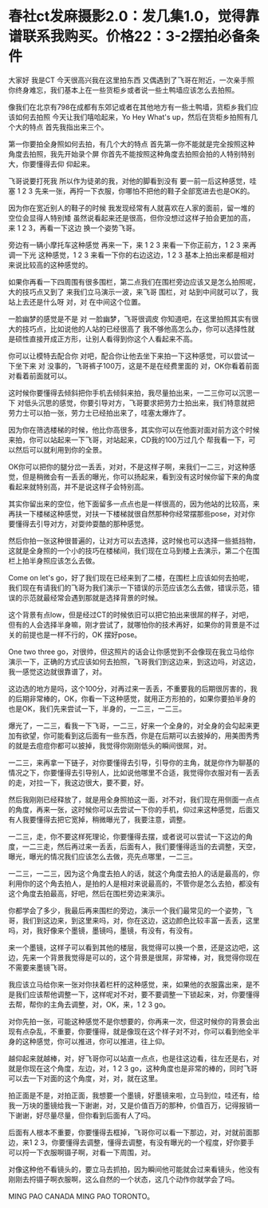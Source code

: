 # 春社ct发麻摄影2.0：发几集1.0，觉得靠谱联系我购买。价格22：3-2摆拍必备条件

大家好 我是CT 今天很高兴我在这里拍东西 又偶遇到了飞哥在附近，一次亲手照你终身难忘，我们基本上在一些货柜乡或者说一些土鸭墙应该怎么去拍照。

像我们在北京有798在成都有东郊记或者在其他地方有一些土鸭墙，货柜乡我们应该如何去拍照 今天让我们嘻哈起来，Yo Hey What's up，然后在货柜乡拍照有几个大的特点 首先我指出来三个。

第一你要拍全身照如何去拍，有几个大的特点 首先第一你不能就是完全按照这种角度去拍照，我先开始录个屏 你首先不能按照这种角度去拍照会拍的人特别特别大，你要懂得去仰 仰起来。

飞哥说要打死我 所以作为徒弟的我，对他的脚看到没有 要一前一后这种感觉，哇塞 1 2 3 先来一张，再捋一下衣服，你哪怕不把他的鞋子全部宽进去也是OK的。

因为你在宽近别人的鞋子的时候 我发现经常有人就喜欢在人家的面前，留一堆的空位会显得人特别矮 虽然说看起来还是很高，但你没想过这样子拍会更加的高，来 1 2 3，再看一下这边 换一个姿势飞哥。

旁边有一辆小摩托车这种感觉 再来一下，来 1 2 3 来看一下你正前方，1 2 3 来再调一下光 这种感觉，1 2 3 来看一下你的右边这边，1 2 3 基本上拍出来都是相对来说比较高的这种感觉的。

如果你再看一下四周围有很多围栏，第二点我们在围栏旁边应该又是怎么拍照呢，大的技巧点又到了 来我们立马演示一波，来飞哥 围栏，对 站到中间就可以了，我站上去还是什么呀 对，对 在中间这个位置。

一脸幽梦的感觉是不是 对 一脸幽梦，飞哥很调皮 你知道吧，在这里拍照其实有很大的技巧点，比如说他的人站的已经很高了 我不够他高怎么办，你可以选择性就是硕性直接开成正方形，让别人看得到你这个人看起来不高。

你可以让模特去配合你 对吧，配合你让他去坐下来拍一下这种感觉，可以尝试一下坐下来 对 没事的，飞哥裤子100万，这是不是在经费里面的 对，OK你看着前面 对看着前面就可以。

这时候你要懂得去倾斜把你手机去倾斜来拍，我尽量拍出来，一二三你可以沉思一下 对低头沉思的感觉，你要引导对方，飞哥要求把劳力士拍出来，我们特意就把劳力士可以拍一张，劳力士已经拍出来了，哇塞太爆炸了。

因为你在筛选楼梯的时候，他比你高很多，其实你可以在他面对面对前方这个时候来拍，你可以站起来一下飞哥，对站起来，CD我的100万过几个 帮我看一下，可以然后可以就利用到你的全景。

OK你可以把你的腿分岔一丢丢，对对，不是这样子啊，来我们一二三，对这种感觉，但是稍微会有一丢丢的曝光，你可以扬起来，看到没有这时候你留下来的角度看起来就特别高，并不是说这样子会特别高。

其实你留出来的空位，他下面留多一点点也是一样很高的，因为他站的比较高，来再扶一下楼梯这种感觉，对扶一下楼梯就很自然那种你经常摆那些pose，对对你要懂得去引导对方，对耍帅耍酷的那种感觉。

然后你拍一张这种很普遍的，让对方可以去选择，这时候也可以选择一些抵挡物，这就是全身照的一个小的技巧在楼梯间，我们现在立马到楼上去演示，第二个在围栏上拍半身照应该怎么去做。

Come on let's go，好了我们现在已经来到了二楼，在围栏上应该如何去拍呢，我们现在有请我们的飞哥为我们演示一下错误的示范应该怎么去做，错误示范，错误的示范就最经常会遇到那就是选择背景的时候。

这个背景有点low，但是经过CT的时候依旧可以把它拍出来很屌的样子，对吧，但有的人会选择半身嘛，刚才尝试了，就哪怕你的技术再好，如果你的背景是不过关的前提也是一样不行的，OK 摆好pose。

One two three go，对很帅，但这照片的话会让你感觉到不会像现在我立马给你演示一下，正确的方式应该如何去拍照，飞哥我们到这边来，到这边吗，对这边，我一感觉这边就很靠谱了，对。

这边选的地方是吗，这个100分，对再过来一丢丢，不重要我的后期很厉害的，我的后期非常棒的，OK，你看一下这种感觉，就用正方形拍的，如果你要拍半身的也是OK，我们先来尝试一下，半身的，一二三，一二三。

爆光了，一二三，看我一下飞哥，一二三，好来一个全身的，对全身的会勾起来更加有欲望，你可能看到这后面有一些东西，你是在后期可以去披掉的，用美图秀秀的就是去痘痘你都可以披掉，我觉得你刚刚低头的瞬间很屌，对。

一二三，来再拿一下链子，对你要懂得去引导，引导你的主角，就是你作为聊基的情况之下，你要懂得去引导别人，比如说他哪里不合适，我觉得你衣服对有一丢丢的走，对拉一下，我这边很大，要不要，好。

然后我刚刚已经释放了，就是用全身照拍这一面，对不对，我们现在用侧面一点点的角度，再来一张，这时候你可以去尝试一下你的手机，仰过来这种感觉，后面又有人我要懂得去把它宽掉，稍微曝光了，我要注意，调整。

一二三，走，你不要这样死理论，你要懂得去摆，或者说可以尝试一下这边的角度，一二三走，然后再过来一丢丢，后面有人，我们要懂得适当的去调整，天空，曝光，曝光的情况我们应该怎么去做，亮先点哪里，一二三。

一二三，一二三，因为这个角度去拍人的话，就这个角度去拍人的话是最高的，你利用你的这个角去拍人，是拍的人是相对来说最高的，不管你是怎么去拍，都没有这个角度去拍最高，好吧，然后在围栏旁边来演示。

你都学会了多少，我最后再来围栏的旁边，演示一个我们最常见的一个姿势，飞哥，我们到这边来，到这里来吗，对，你在这边，这边颜色比较丰富一丢丢，这里吗，对，我好像来个墨镜，墨镜吗，墨镜，有没有，有没有。

来一个墨镜，这样子可以看到其他的楼层，我觉得可以换一个景，还是这边吧，这边，先来一个背景我觉得是可以的，这个背景是很屌，非常棒，对，我觉得你现在不需要来墨镜飞哥。

我应该立马给你来一张对你扶着栏杆的这种感觉，来，如果他的衣服露出来，是不是我们应该帮他调整一下，这样呢对不对，要不要调整一下锁起来，对，你要懂得去帮，帮你的主角去调整，对，OK，来，1 2 3 go。

对你先拍一张，可能这种感觉不是你想要的，你再来一次，但这时候你的背景会出现有点杂乱，不重要，你要懂得，就是像现在这个样子对不对，你可以看到他全半身的这种感觉，你可以推进，你可以推进，往上仰。

越仰起来就越棒，对，好飞哥你可以站直一点点，也是往这边看，往左还是右，对就是你现在这个角度，左边，对，1 2 3 go，这种角度也是非常的棒的，同时飞哥可以去一下对面的这个角度，对，对，就在这里。

拍正面是不是，对拍正面，我想要一个墨镜，好墨镜来啦，立马到位，哇还有，给我一万块的墨镜给我一下谢谢，对，又是价值百万的那种，价值百万，记得报销一下谢谢，好尽量尽量，但你看到后面有人了吗。

后面有人根本不重要，你要懂得去框掉，飞哥你可以看一下那边，对，对就前面那边，来1 2 3，你要懂得去调整，懂得去调整，有没有曝光的一个程度，好你要手可以捋一下衣服啊镊子啊，对看一下周围，对。

对像这种他不看镜头的，要立马去抓拍，因为瞬间他可能就会过来看镜头，他没有刚刚去捋镊子啊衣服啊，这么自然的一个状态，这几个动作你就学会了吗。

MING PAO CANADA MING PAO TORONTO。